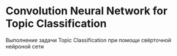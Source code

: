 # Convolution Neural Network for Topic Classification
Выполнение задачи Topic Classification при помощи свёрточной нейроной сети